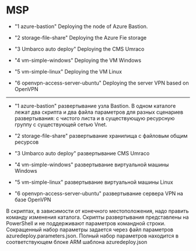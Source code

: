 # MSP

- "1 azure-bastion"
Deploying the node of Azure Bastion. 
			
- "2 storage-file-share" 
Deploying the Azure Fie storage

- "3 Umbarco auto deploy"
Deploying the CMS Umraco
			
- "4 vm-simple-windows"
Deploying the VM Windows    
				
- "5 vm-simple-linux"
Deploying the VM Linux  
	
- "6 openvpn-access-server-ubuntu"
Deploying the server VPN based on OpenVPN

--------------------------------------------------
- "1 azure-bastion"
развертывание узла Bastion. В одном каталоге лежат два скрипта и два файла параметров для разных сценариев развертывания: с чистого листа и в существующую ресурсную группу с существующей сетью Vnet.
			
- "2 storage-file-share" 
развертывание хранилища с файловым общим ресурсов
		
- "3 Umbarco auto deploy"
развертывание CMS Umraco
			
- "4 vm-simple-windows"
развертывание виртуальной машины Windows    
				
- "5 vm-simple-linux"
развертывание виртуальной машины Linux  
	
- "6 openvpn-access-server-ubuntu"
развертывание сервера VPN на базе OpenVPN

В скриптах, в зависимости от конечного местоположения, надо править команду изменения каталога.
Скрипты развертывания представлены на PowerShell и не поддерживают параметров командной строки. 
Сокращенный набор параметры задается через файл параметров azuredeploy.parameters.json.
Полный набор параметров находится в соответствующем блоке ARM шаблона azuredeploy.json 


